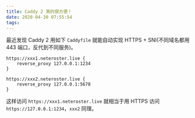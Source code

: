 ```yaml
---
title: Caddy 2 真的很方便！
date: 2020-04-30 07:55:54
tags:
---
```


最近发现 Caddy 2 用如下 `Caddyfile` 就能自动实现 HTTPS + SNI(不同域名都用 443 端口，反代到不同服务)。

```
https://xxx1.neteroster.live {
	reverse_proxy 127.0.0.1:1234
}

https://xxx2.neteroster.live {
	reverse_proxy 127.0.0.1:5678
}
```

这样访问 `https://xxx1.neteroster.live` 就相当于用 HTTPS 访问 `https://127.0.0.1:1234`，`xxx2` 同理。